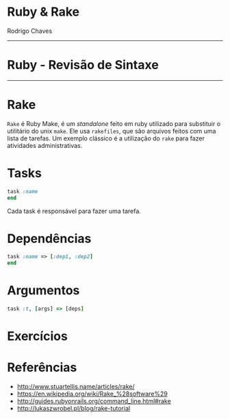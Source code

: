 # Ruby & Rake

Rodrigo Chaves

---

# Ruby - Revisão de Sintaxe

---

# Rake

`Rake` é Ruby Make, é um *standalone* feito em ruby utilizado para substituir
o utilitário do unix `make`. Ele usa `rakefiles`, que são arquivos feitos
com uma lista de tarefas. Um exemplo clássico é a utilização do `rake` para
fazer atividades administrativas.

# Tasks

```ruby
task :name
end
```

Cada task é responsável para fazer uma tarefa.

# Dependências

```ruby
task :name => [:dep1, :dep2]
end
```

# Argumentos

```ruby
task :t, [args] => [deps]
```

# Exercícios



# Referências

+ http://www.stuartellis.name/articles/rake/
+ https://en.wikipedia.org/wiki/Rake_%28software%29
+ http://guides.rubyonrails.org/command_line.html#rake
+ http://lukaszwrobel.pl/blog/rake-tutorial